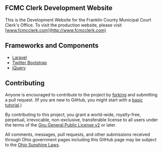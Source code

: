 ## FCMC Clerk Development Website

This is the Development Website for the Franklin County Municipal Court Clerk's Office.  To visit the production website, please visit [www.fcmcclerk.com](http://www.fcmcclerk.com)

## Frameworks and Components

* [Laravel](http://laravel.com)
* [Twitter Bootstrap](http://getbootstrap.com)
* [jQuery](http://jquery.com)

## Contributing

Anyone is encouraged to contribute to the project by [forking](https://help.github.com/articles/fork-a-repo) and submitting a pull request. (If you are new to GitHub, you might start with a [basic tutorial](https://help.github.com/articles/set-up-git).)

By contributing to this project, you grant a world-wide, royalty-free, perpetual, irrevocable, non-exclusive, transferable license to all users under the terms of the [Gnu General Public License v2](http://www.gnu.org/licenses/gpl-2.0.html) or later.

All comments, messages, pull requests, and other submissions received through Ohio government pages including this GitHub page may be subject to the [Ohio Sunshine Laws](www.ohioattorneygeneral.gov/Legal/Sunshine-Laws).

